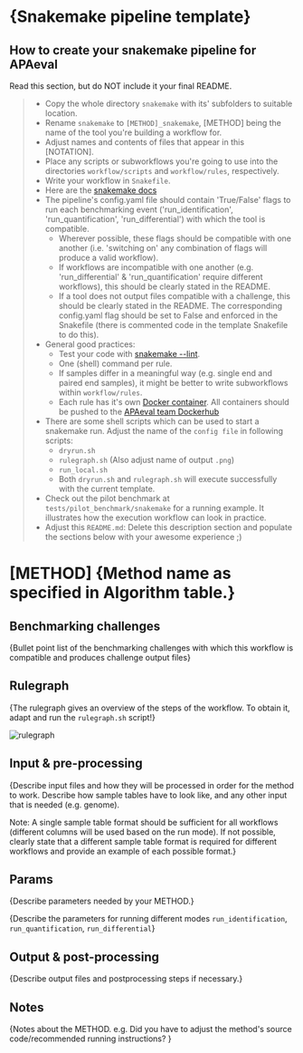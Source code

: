 # {Snakemake pipeline template}

## How to create your snakemake pipeline for APAeval
Read this section, but do NOT include it your final README.
> * Copy the whole directory `snakemake` with its' subfolders to suitable location.
> * Rename `snakemake` to `[METHOD]_snakemake`, [METHOD] being the name of the tool you're building a workflow for.
> * Adjust names and contents of files that appear in this [NOTATION].
> * Place any scripts or subworkflows you're going to use into the directories `workflow/scripts` and `workflow/rules`, respectively.
> * Write your workflow in `Snakefile`.
> * Here are the [snakemake docs](https://snakemake.readthedocs.io/en/stable/index.html)
> * The pipeline's config.yaml file should contain 'True/False' flags to run each benchmarking event ('run_identification', 'run_quantification', 'run_differential') with which the tool is compatible.
>     * Wherever possible, these flags should be compatible with one another (i.e. 'switching on' any combination of flags will produce a valid workflow).
>     * If workflows are incompatible with one another (e.g. 'run_differential' & 'run_quantification' require different workflows), this should be clearly stated in the README.
>     * If a tool does not output files compatible with a challenge, this should be clearly stated in the README. The  corresponding config.yaml flag should be set to False and enforced in the Snakefile (there is commented code in the template Snakefile to do this).
> * General good practices:
>     * Test your code with [snakemake --lint](https://snakemake.readthedocs.io/en/stable/snakefiles/writing_snakefiles.html#best-practices).
>     * One (shell) command per rule.
>     * If samples differ in a meaningful way (e.g. single end and paired end samples), it might be better to write subworkflows within `workflow/rules`.
>     * Each rule has it's own [Docker container](https://www.docker.com/resources/what-container). All containers should be pushed to the [APAeval team Dockerhub](https://hub.docker.com/u/apaeval)
> * There are some shell scripts which can be used to start a snakemake run. Adjust the name of the `config file` in following scripts:
>     * `dryrun.sh`
>     * `rulegraph.sh` (Also adjust name of output `.png`)
>     * `run_local.sh`
>     * Both `dryrun.sh` and `rulegraph.sh` will execute successfully with the current template.
> * Check out the pilot benchmark at `tests/pilot_benchmark/snakemake` for a running example. It illustrates how the execution workflow can look in practice.
> * Adjust this `README.md`: Delete this description section and populate the sections below with your awesome experience ;)

# [METHOD] {Method name as specified in Algorithm table.}

## Benchmarking challenges

{Bullet point list of the benchmarking challenges with which this workflow is compatible and produces challenge output files}

## Rulegraph

{The rulegraph gives an overview of the steps of the workflow. To obtain it, adapt and run the `rulegraph.sh` script!}

![rulegraph](rulegraph.[METHOD].png)

## Input & pre-processing

{Describe input files and how they will be processed in order for the method to work. Describe how sample tables have to look like, and any other input that is needed (e.g. genome).

Note: A single sample table format should be sufficient for all workflows (different columns will be used based on the run mode). If not possible, clearly state that a different sample table format is required for different workflows and provide an example of each possible format.}

## Params

{Describe parameters needed by your METHOD.}

{Describe the parameters for running different modes `run_identification`, `run_quantification`, `run_differential`}

## Output & post-processing

{Describe output files and postprocessing steps if necessary.}

## Notes

{Notes about the METHOD.
e.g. Did you have to adjust the method's source code/recommended running instructions?
}
